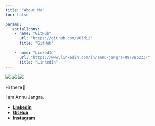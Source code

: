 ```yaml
---
title: "About Me"
toc: false

params:
   socialIcons:
    - name: "GitHub"
      url: "https://github.com/V0ldii"
      title: "GitHub"
    
    - name: "LinkedIn"
      url: "https://www.linkedin.com/in/annu-jangra-8978ab233/"
      title: "LinkedIn"
---
```

![]("/images/me1.jpg")
![]("/images/annu.png")
![]("/public/images/ME.jpg")

Hi there👋

I am Annu Jangra.


- [**Linkedin**](https://www.linkedin.com/in/annu-jangra-8978ab233/)
- [**GitHub**](https://github.com/V0ldii)
- [**Instagram**](https://www.instagram.com/_un_na_/profilecard/?igsh=MXg0NzlqcHlrdDBoOQ==)



